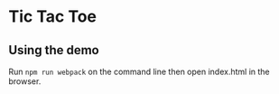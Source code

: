 # Tic Tac Toe



## Using the demo

Run `npm run webpack` on the command line then open index.html in the browser.
